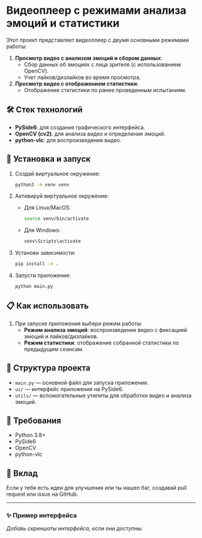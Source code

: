 # Видеоплеер с режимами анализа эмоций и статистики

Этот проект представляет видеоплеер с двумя основными режимами работы:

1. **Просмотр видео с анализом эмоций и сбором данных**:
   - Сбор данных об эмоциях с лица зрителя (с использованием OpenCV).
   - Учет лайков/дизлайков во время просмотра.
2. **Просмотр видео с отображением статистики**:
   - Отображение статистики по ранее проведенным испытаниям.

## 🛠 Стек технологий
- **PySide6**: для создания графического интерфейса.
- **OpenCV (cv2)**: для анализа видео и определения эмоций.
- **python-vlc**: для воспроизведения видео.

## 🔧 Установка и запуск

1. Создай виртуальное окружение:
   ```bash
   python3 -m venv venv
   ```
2. Активируй виртуальное окружение:
   - Для Linux/MacOS:
     ```bash
     source venv/bin/activate
     ```
   - Для Windows:
     ```bash
     venv\Scripts\activate
     ```
3. Установи зависимости:
   ```bash
   pip install -e .
   ```

4. Запусти приложение:
   ```bash
   python main.py
   ```

## 📋 Как использовать
1. При запуске приложения выбери режим работы:
   - **Режим анализа эмоций**: воспроизведение видео с фиксацией эмоций и лайков/дизлайков.
   - **Режим статистики**: отображение собранной статистики по предыдущим сеансам.

## 📂 Структура проекта
- `main.py` — основной файл для запуска приложения.
- `ui/` — интерфейс приложения на PySide6.
- `utils/` — вспомогательные утилиты для обработки видео и анализа эмоций.

## 📖 Требования
- Python 3.8+
- PySide6
- OpenCV
- python-vlc

## 🤝 Вклад
Если у тебя есть идеи для улучшения или ты нашел баг, создавай pull request или issue на GitHub.

---

### ✨ Пример интерфейса
_Добавь скриншоты интерфейса, если они доступны._

